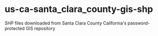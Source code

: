 us-ca-santa_clara_county-gis-shp
================================

SHP files downloaded from Santa Clara County California's password-protected GIS repository
